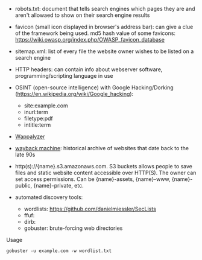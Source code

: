 * robots.txt: document that tells search engines which pages they are and aren't allowaed to show on their search engine results

* favicon (small icon displayed in browser's address bar): can give a clue of the framework being used. md5 hash value of some favicons: https://wiki.owasp.org/index.php/OWASP_favicon_database

* sitemap.xml: list of every file the website owner wishes to be listed on a search engine

* HTTP headers: can contain info about webserver software, programming/scripting language in use

* OSINT (open-source intelligence) with Google Hacking/Dorking (https://en.wikipedia.org/wiki/Google_hacking):
  * site:example.com
  * inurl:term
  * filetype:pdf
  * intitle:term
  
* [Wappalyzer](https://www.wappalyzer.com/)

* [wayback machine](https://archive.org/web/): historical archive of websites that date back to the late 90s

* http(s)://{name}.s3.amazonaws.com. S3 buckets allows people to save files and static website content accessible over HTTP(S). The owner can set access permissions.
Can be {name}-assets, {name}-www, {name}-public, {name}-private, etc.

* automated discovery tools:
  * wordlists: https://github.com/danielmiessler/SecLists
  * ffuf:
  * dirb:
  * gobuster: brute-forcing web directories
  
Usage
    
    gobuster -u example.com -w wordlist.txt

